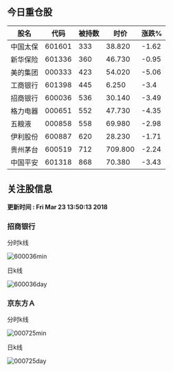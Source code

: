 
## 今日重仓股 

|股名|代码|被持数|时价|涨跌%|
|---|---|---|---|---|
|中国太保|601601|333|38.820|-1.62|
|新华保险|601336|360|46.730|-0.95|
|美的集团|000333|423|54.020|-5.06|
|工商银行|601398|445|6.250|-3.4|
|招商银行|600036|536|30.140|-3.49|
|格力电器|000651|552|47.730|-4.35|
|五粮液|000858|558|69.980|-2.98|
|伊利股份|600887|620|28.230|-1.71|
|贵州茅台|600519|712|709.800|-2.24|
|中国平安|601318|868|70.380|-3.43|

## 关注股信息
**更新时间 : Fri Mar 23 13:50:13 2018**
### 招商银行 
分时k线

![600036min](http://image.sinajs.cn/newchart/min/n/sh600036.gif)

日k线

![600036day](http://image.sinajs.cn/newchart/daily/n/sh600036.gif)

### 京东方Ａ 
分时k线

![000725min](http://image.sinajs.cn/newchart/min/n/sz000725.gif)

日k线

![000725day](http://image.sinajs.cn/newchart/daily/n/sz000725.gif)
